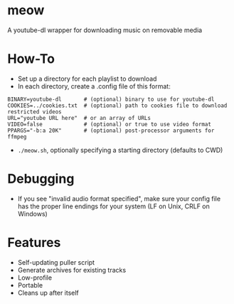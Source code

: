 # meow
A youtube-dl wrapper for downloading music on removable media

# How-To
* Set up a directory for each playlist to download
* In each directory, create a .config file of this format:

```
BINARY=youtube-dl       # (optional) binary to use for youtube-dl
COOKIES=../cookies.txt  # (optional) path to cookies file to download restricted videos
URL="youtube URL here"	# or an array of URLs
VIDEO=false             # (optional) or true to use video format
PPARGS="-b:a 20K"       # (optional) post-processor arguments for ffmpeg
```

* `./meow.sh`, optionally specifying a starting directory (defaults to CWD)

# Debugging
* If you see "invalid audio format specified", make sure your config file has the proper line endings for your system (LF on Unix, CRLF on Windows)

# Features
- Self-updating puller script
- Generate archives for existing tracks
- Low-profile
- Portable
- Cleans up after itself
